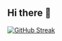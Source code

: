 ## Hi there 👋
[![GitHub Streak](https://streak-stats.demolab.com?user=Gyubin&theme=dark&locale=ko)](https://git.io/streak-stats)
<!--
**BugSquasher2400/BugSquasher2400** is a ✨ _special_ ✨ repository because its `README.md` (this file) appears on your GitHub profile.

Here are some ideas to get you started:

- 🔭 I’m currently working on ...
- 🌱 I’m currently learning ...
- 👯 I’m looking to collaborate on ...
- 🤔 I’m looking for help with ...
- 💬 Ask me about ...
- 📫 How to reach me: ...
- 😄 Pronouns: ...
- ⚡ Fun fact: ...
-->
